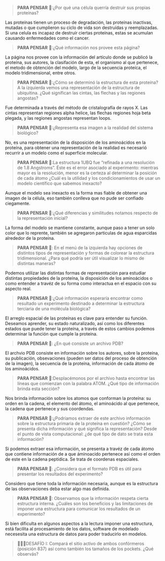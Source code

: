 >**PARA PENSAR** 🤔:¿Por qué una célula querría destruir sus propias proteínas?

Las proteínas tienen un proceso de degradación, las proteínas inactivas, mutadas o que cumplieron su ciclo de vida son destruídas y reemplazadas. Si una celula es incapaz de destruír ciertas proteínas, estas se acumulan causando enfermedades como el cancer.


>**PARA PENSAR** 🤔:¿Qué información nos provee esta página?

La página nos provee con la información del artículo donde se publicó la proteína, sus autores, la clasifación de esta, el organismo al que pertenece, el metodo de obtención del modelo, largo de la secuencia proteíca, el modelo tridimensional, entre otros.
>
>**PARA PENSAR** 🤔:¿Cómo se determinó la estructura de esta proteína?
>A la izquierda vemos una representación de la estructura de ubiquitina. ¿Qué significan las cintas, las flechas y las regiones angostas?

Fue determinada a través del método de cristalografía de rayos X. Las cintas representan regiones alpha helice, las flechas regiones hoja beta plegada, y las regiones angostas representan loops.

>
>**PARA PENSAR** 🤔:¿Representa esa imagen a la realidad del sistema biológico?

No, es una representación de la disposición de los aminoácidos en la proteína, para obtener una representación de la realidad es necesarió recurrir a un modelo como el superficie molecular.

>
>**PARA PENSAR** 🤔:La estructura 1UBQ fue “refinada a una resolución de 1.8 Angstroms”. Éste es el error asociado al experimento: mientras mayor es la resolución, menor es la certeza al determinar la posición de cada átomo ¿Cuál es la utilidad y los condicionamientos de usar un modelo científico que sabemos inexacto?

Aunque el modelo sea inexacto es la forma mas fiable de obtener una imagen de la célula, eso también conlleva que no pude ser confiado ciegamente.

>**PARA PENSAR** 🤔:¿Qué diferencias y similitudes notamos respecto de la representación inicial? 

La forma del modelo se mantiene constante, aunque paso a tener un solo color que lo reprente, también se agregaron particulas de agua esparcidas alrededor de la proteína.

>**PARA PENSAR** 🤔: En el menú de la izquierda hay opciones de distintos tipos de representación y formas de colorear la estructura tridimensional. ¿Para qué podría ser útil visualizar lo mismo de distintas maneras?

Podemos utilizar las distintas formas de representación para estudiar distintas propiedades de la proteína, la disposición de los aminoácidos o como entender a travéz de su forma como interactua en el espacio con su aspecto real.

>**PARA PENSAR** 🤔:¿Qué información esperaría encontrar como resultado un experimento destinado a determinar la estructura terciaria de una molécula biológica?

El arreglo espacial de las proteínas es clave para entender su función. Deseamos aprender, su estado naturalizado, así como los diferentes estados que puede tener la proteína, a través de estos cambios podemos determinar la función que cumple la proteína.

>**PARA PENSAR** 🤔: ¿En qué consiste un archivo PDB? 

El archvio PDB consiste en información sobre los autores, sobre la proteína, su publicación, obsevaciones (pueden ser datos del proceso de obtención de la imagen), la secuencia de la proteína, información de cada átomo de los aminoácidos.

>**PARA PENSAR** 🤔:Desplacémonos por el archivo hasta encontrar las líneas que comienzan con la palabra ATOM. ¿Qué tipo de información brinda esta sección?

Nos brinda información sobre los atomos que conforman la proteína: su orden en la cadena, el elemento del átomo, el aminoácido al que pertenece, la cadena que pertenece y sus coordendas.

>**PARA PENSAR** 🤔:¿Podríamos extraer de este archivo información sobre la estructura primaria de la proteína en cuestión? ¿Cómo se presenta dicha información y qué significa la representación? Desde el punto de vista computacional: ¿de qué tipo de dato se trata esta información?


Si podemos extraer esa información, se presenta a travéz de cada átomo que contiene información de a que áminoacido pertenece así como el orden de este en la cadena peptidica. Se trata de coordenas espaciales.

>**PARA PENSAR** 🤔: ¿Considera que el formato PDB es útil para presentar los resultados del experimento?

Considero que tiene toda la información necesaria, aunque es la estructura de las observaciones deba estar algo mas definida.

>**PARA PENSAR** 🤔: Observamos que la información respeta cierta estructura interna. ¿Cuáles son los beneficios y las limitaciones de imponer una estructura para comunicar los resultados de un experimento? 

Si bien dificulta en algunos aspectos a la lectura imponer una estructura, está facilita al procesamiento de los datos, software de modelado necesesita una estructura de datos para poder traducirlo en modelos.

>🧗🏻‍♀️DESAFÍO I: Compará el sitio activo de ambos confórmeros (posición 837) así como también los tamaños de los pockets. ¿Qué observás?
